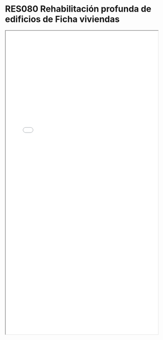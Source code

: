 # RES080  Rehabilitación profunda de edificios de Ficha viviendas

<iframe src="../RES080  Rehabilitación profunda de edificios de Ficha viviendas.pdf" width="100%" height="1000px"></iframe>
